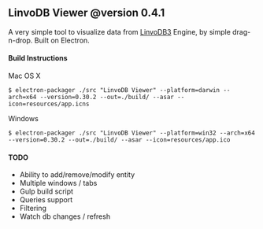 LinvoDB Viewer @version 0.4.1
--------------------------------------------------------------------------------
A very simple tool to visualize data from [LinvoDB3](https://github.com/Ivshti/linvodb3) Engine, by simple drag-n-drop. Built on Electron.
 


#### Build Instructions
Mac OS X
```
$ electron-packager ./src "LinvoDB Viewer" --platform=darwin --arch=x64 --version=0.30.2 --out=./build/ --asar --icon=resources/app.icns 
```

Windows
```
$ electron-packager ./src "LinvoDB Viewer" --platform=win32 --arch=x64 --version=0.30.2 --out=./build/ --asar --icon=resources/app.ico 
```

#### TODO
- Ability to add/remove/modify entity
- Multiple windows / tabs
- Gulp build script
- Queries support
- Filtering
- Watch db changes / refresh